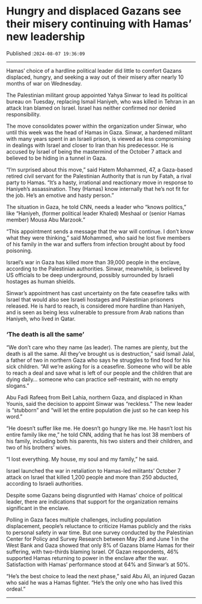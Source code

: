 # Hungry and displaced Gazans see their misery continuing with Hamas’ new leadership

Published :`2024-08-07 19:36:09`

---

Hamas’ choice of a hardline political leader did little to comfort Gazans displaced, hungry, and seeking a way out of their misery after nearly 10 months of war on Wednesday.

The Palestinian militant group appointed Yahya Sinwar to lead its political bureau on Tuesday, replacing Ismail Haniyeh, who was killed in Tehran in an attack Iran blamed on Israel. Israel has neither confirmed nor denied responsibility.

The move consolidates power within the organization under Sinwar, who until this week was the head of Hamas in Gaza. Sinwar, a hardened militant with many years spent in an Israeli prison, is viewed as less compromising in dealings with Israel and closer to Iran than his predecessor. He is accused by Israel of being the mastermind of the October 7 attack and believed to be hiding in a tunnel in Gaza.

“I’m surprised about this move,” said Hatem Mohammed, 47, a Gaza-based retired civil servant for the Palestinian Authority that is run by Fatah, a rival party to Hamas. “It’s a hasty, irrational and reactionary move in response to Haniyeh’s assassination. They (Hamas) know internally that he’s not fit for the job. He’s an emotive and hasty person.”

The situation in Gaza, he told CNN, needs a leader who “knows politics,” like “Haniyeh, (former political leader Khaled) Meshaal or (senior Hamas member) Mousa Abu Marzook.”

“This appointment sends a message that the war will continue. I don’t know what they were thinking,” said Mohammed, who said he lost five members of his family in the war and suffers from infection brought about by food poisoning.

Israel’s war in Gaza has killed more than 39,000 people in the enclave, according to the Palestinian authorities. Sinwar, meanwhile, is believed by US officials to be deep underground, possibly surrounded by Israeli hostages as human shields.

Sinwar’s appointment has cast uncertainty on the fate ceasefire talks with Israel that would also see Israeli hostages and Palestinian prisoners released. He is hard to reach, is considered more hardline than Haniyeh, and is seen as being less vulnerable to pressure from Arab nations than Haniyeh, who lived in Qatar.

### ‘The death is all the same’

“We don’t care who they name (as leader). The names are plenty, but the death is all the same. All they’ve brought us is destruction,” said Ismail Jalal, a father of two in northern Gaza who says he struggles to find food for his sick children. “All we’re asking for is a ceasefire. Someone who will be able to reach a deal and save what is left of our people and the children that are dying daily… someone who can practice self-restraint, with no empty slogans.”

Abu Fadi Rafeeq from Beit Lahia, northern Gaza, and displaced in Khan Younis, said the decision to appoint Sinwar was “reckless.” The new leader is “stubborn” and “will let the entire population die just so he can keep his word.”

“He doesn’t suffer like me. He doesn’t go hungry like me. He hasn’t lost his entire family like me,” he told CNN, adding that he has lost 38 members of his family, including both his parents, his two sisters and their children, and two of his brothers’ wives.

“I lost everything. My house, my soul and my family,” he said.

Israel launched the war in retaliation to Hamas-led militants’ October 7 attack on Israel that killed 1,200 people and more than 250 abducted, according to Israeli authorities.

Despite some Gazans being disgruntled with Hamas’ choice of political leader, there are indications that support for the organization remains significant in the enclave.

Polling in Gaza faces multiple challenges, including population displacement, people’s reluctance to criticize Hamas publicly and the risks to personal safety in war time. But one survey conducted by the Palestinian Center for Policy and Survey Research between May 26 and June 1 in the West Bank and Gaza showed that only 8% of Gazans blame Hamas for their suffering, with two-thirds blaming Israel. Of Gazan respondents, 46% supported Hamas returning to power in the enclave after the war. Satisfaction with Hamas’ performance stood at 64% and Sinwar’s at 50%.

“He’s the best choice to lead the next phase,” said Abu Ali, an injured Gazan who said he was a Hamas fighter. “He’s the only one who has lived this ordeal.”

---

